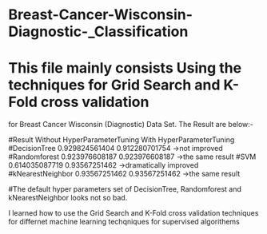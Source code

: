 # Breast-Cancer-Wisconsin-Diagnostic-_Classification

# This file mainly consists Using the techniques for Grid Search and K-Fold cross validation 
for Breast Cancer Wisconsin (Diagnostic) Data Set.
The Result are below:-

#Result           Without HyperParameterTuning      With HyperParameterTuning
#DecisionTree     0.929824561404                    0.912280701754   →not improved
#Randomforest     0.923976608187                    0.923976608187   →the same result
#SVM              0.614035087719                    0.93567251462    →dramatically improved
#kNearestNeighbor 0.93567251462                     0.93567251462    →the same result 

#The default hyper parameters set of DecisionTree, Randomforest and kNearestNeighbor looks not so bad.


I learned how to use the Grid Search and K-Fold cross validation techniques for differnet machine learning techqniques for supervised algorithems
